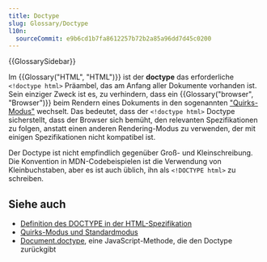```yaml
---
title: Doctype
slug: Glossary/Doctype
l10n:
  sourceCommit: e9b6cd1b7fa8612257b72b2a85a96dd7d45c0200
---
```


{{GlossarySidebar}}

Im {{Glossary("HTML", "HTML")}} ist der **doctype** das erforderliche `<!doctype html>` Präambel, das am Anfang aller Dokumente vorhanden ist. Sein einziger Zweck ist es, zu verhindern, dass ein {{Glossary("browser", "Browser")}} beim Rendern eines Dokuments in den sogenannten ["Quirks-Modus"](/de/docs/Web/HTML/Guides/Quirks_mode_and_standards_mode) wechselt. Das bedeutet, dass der `<!doctype html>` Doctype sicherstellt, dass der Browser sich bemüht, den relevanten Spezifikationen zu folgen, anstatt einen anderen Rendering-Modus zu verwenden, der mit einigen Spezifikationen nicht kompatibel ist.

Der Doctype ist nicht empfindlich gegenüber Groß- und Kleinschreibung. Die Konvention in MDN-Codebeispielen ist die Verwendung von Kleinbuchstaben, aber es ist auch üblich, ihn als `<!DOCTYPE html>` zu schreiben.

## Siehe auch

- [Definition des DOCTYPE in der HTML-Spezifikation](https://html.spec.whatwg.org/multipage/syntax.html#the-doctype)
- [Quirks-Modus und Standardmodus](/de/docs/Web/HTML/Guides/Quirks_mode_and_standards_mode)
- [Document.doctype](/de/docs/Web/API/Document/doctype), eine JavaScript-Methode, die den Doctype zurückgibt
